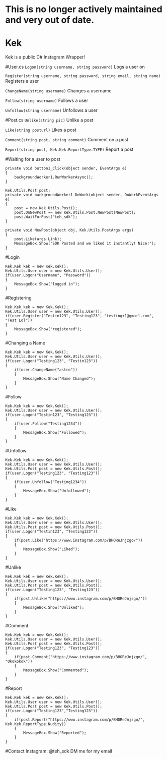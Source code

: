 # This is no longer actively maintained and very out of date.

# Kek
Kek is a public C# Instagram Wrapper!

#User.cs
```Logon(string username, string password)```
Logs a user on

```Register(string username, string password, string email, string name)```
Registers a user

```ChangeName(string username)```
Changes a username

```Follow(string username)```
Follows a user

```Unfollow(string username)```
Unfollows a user

#Post.cs
```Unlike(string pic)```
Unlike a post

```Like(string posturl)```
Likes a post

```Comment(string post, string comment)```
Comment on a post

```Report(string post, Kek.Kek.ReportType.TYPE)```
Report a post


#Waiting for a user to post
```
private void button1_Click(object sender, EventArgs e)
{
	backgroundWorker1.RunWorkerAsync();
}

Kek.Utils.Post post;
private void backgroundWorker1_DoWork(object sender, DoWorkEventArgs e)
{
	post = new Kek.Utils.Post();
	post.OnNewPost += new Kek.Utils.Post.NewPost(NewPost);
	post.WaitForPost("teh_sdk");
}

private void NewPost(object obj, Kek.Utils.PostArgs args)
{
	post.Like(args.Link);
	MessageBox.Show("SDK Posted and we liked it instantly! Nice!");
}
```

#Login
```
Kek.Kek kek = new Kek.Kek();
Kek.Utils.User user = new Kek.Utils.User();
if(user.Logon("Username", "Password"))
{
	MessageBox.Show("logged in");
}
```

#Registering
```
Kek.Kek kek = new Kek.Kek();
Kek.Utils.User user = new Kek.Utils.User();
if(user.Register("Testin123", "Testing123", "testing+1@gmail.com", "Test Lol"))
{
	MessageBox.Show("registered");
}
```

#Changing a Name
```
Kek.Kek kek = new Kek.Kek();
Kek.Utils.User user = new Kek.Utils.User();
if(user.Logon("Testing123", "Testin123"))
{
	if(user.ChangeName("astro")) 
	{
		MessageBox.Show("Name Changed");
	}
}
```

#Follow
```
Kek.Kek kek = new Kek.Kek();
Kek.Utils.User user = new Kek.Utils.User();
if(user.Logon("Testin123", "Testing123"))
{
	if(user.Follow("Testing1234"))
	{
		MessageBox.Show("Followed");
	}
}
```

#Unfollow
```
Kek.Kek kek = new Kek.Kek();
Kek.Utils.User user = new Kek.Utils.User();
Kek.Utils.Post post = new Kek.Utils.Post();
if(user.Logon("Testing123", "Testing123"))
{
	if(user.Unfollow("Testing1234"))
	{
		MessageBox.Show("Unfollowed");
	}
}
```

#Like
```
Kek.Kek kek = new Kek.Kek();
Kek.Utils.User user = new Kek.Utils.User();
Kek.Utils.Post post = new Kek.Utils.Post();
if(user.Logon("Testin123", "Testing123"))
{
	if(post.Like("https://www.instagram.com/p/BHOReJnjzgo/"))
	{
		MessageBox.Show("Liked");
	}
}
```

#Unlike
```
Kek.Kek kek = new Kek.Kek();
Kek.Utils.User user = new Kek.Utils.User();
Kek.Utils.Post post = new Kek.Utils.Post();
if(user.Logon("Testing123", "Testing123"))
{
	if(post.Unlike("https://www.instagram.com/p/BHOReJnjzgo/"))
	{
		MessageBox.Show("Unliked");
	}
}
```

#Comment
```
Kek.Kek kek = new Kek.Kek();
Kek.Utils.User user = new Kek.Utils.User();
Kek.Utils.Post post = new Kek.Utils.Post();
if(user.Logon("Testing123", "Testing123"))
{
	if(post.Comment("https://www.instagram.com/p/BHOReJnjzgo/", "Okokokok"))
	{
		MessageBox.Show("Commented");
	}
}
```

#Report
```
Kek.Kek kek = new Kek.Kek();
Kek.Utils.User user = new Kek.Utils.User();
Kek.Utils.Post post = new Kek.Utils.Post();
if(user.Logon("Testing123","Testing123"))
{
	if(post.Report("https://www.instagram.com/p/BHOReJnjzgo/", Kek.Kek.ReportType.Nudity)) 
	{
		MessageBox.Show("Reported");
	}
}
```

#Contact
Instagram: @teh_sdk
DM me for my email
